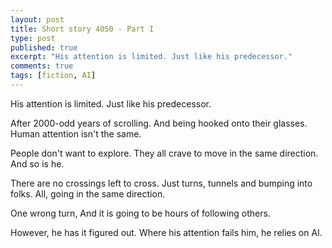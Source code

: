 ```yaml
---
layout: post
title: Short story 4050 - Part I
type: post
published: true
excerpt: "His attention is limited. Just like his predecessor."
comments: true
tags: [fiction, AI]
---
```


His attention is limited.
Just like his predecessor.

After 2000-odd years of scrolling.
And being hooked onto their glasses.
Human attention isn't the same.

People don't want to explore.
They all crave to move in the same direction.
And so is he.

There are no crossings left to cross.
Just turns, tunnels and bumping into folks.
All, going in the same direction.

One wrong turn,
And it is going to be hours of following others.

However, he has it figured out.
Where his attention fails him, he relies on AI.
